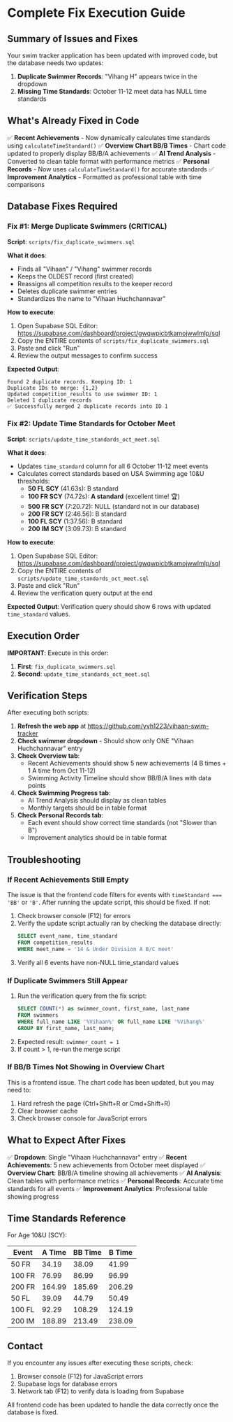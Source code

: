 # Complete Fix Execution Guide

## Summary of Issues and Fixes

Your swim tracker application has been updated with improved code, but the database needs two updates:

1. **Duplicate Swimmer Records**: "Vihang H" appears twice in the dropdown
2. **Missing Time Standards**: October 11-12 meet data has NULL time standards

## What's Already Fixed in Code

✅ **Recent Achievements** - Now dynamically calculates time standards using `calculateTimeStandard()`
✅ **Overview Chart BB/B Times** - Chart code updated to properly display BB/B/A achievements
✅ **AI Trend Analysis** - Converted to clean table format with performance metrics
✅ **Personal Records** - Now uses `calculateTimeStandard()` for accurate standards
✅ **Improvement Analytics** - Formatted as professional table with time comparisons

## Database Fixes Required

### Fix #1: Merge Duplicate Swimmers (CRITICAL)

**Script**: `scripts/fix_duplicate_swimmers.sql`

**What it does**:
- Finds all "Vihaan" / "Vihang" swimmer records
- Keeps the OLDEST record (first created)
- Reassigns all competition results to the keeper record
- Deletes duplicate swimmer entries
- Standardizes the name to "Vihaan Huchchannavar"

**How to execute**:
1. Open Supabase SQL Editor: https://supabase.com/dashboard/project/gwqwpicbtkamojwwlmlp/sql
2. Copy the ENTIRE contents of `scripts/fix_duplicate_swimmers.sql`
3. Paste and click "Run"
4. Review the output messages to confirm success

**Expected Output**:
```
Found 2 duplicate records. Keeping ID: 1
Duplicate IDs to merge: {1,2}
Updated competition_results to use swimmer ID: 1
Deleted 1 duplicate records
✅ Successfully merged 2 duplicate records into ID 1
```

### Fix #2: Update Time Standards for October Meet

**Script**: `scripts/update_time_standards_oct_meet.sql`

**What it does**:
- Updates `time_standard` column for all 6 October 11-12 meet events
- Calculates correct standards based on USA Swimming age 10&U thresholds:
  - **50 FL SCY** (41.63s): B standard
  - **100 FR SCY** (74.72s): **A standard** (excellent time! 🏆)
  - **500 FR SCY** (7:20.72): NULL (standard not in our database)
  - **200 FR SCY** (2:46.56): B standard
  - **100 FL SCY** (1:37.56): B standard
  - **200 IM SCY** (3:09.73): B standard

**How to execute**:
1. Open Supabase SQL Editor: https://supabase.com/dashboard/project/gwqwpicbtkamojwwlmlp/sql
2. Copy the ENTIRE contents of `scripts/update_time_standards_oct_meet.sql`
3. Paste and click "Run"
4. Review the verification query output at the end

**Expected Output**:
Verification query should show 6 rows with updated `time_standard` values.

## Execution Order

**IMPORTANT**: Execute in this order:

1. **First**: `fix_duplicate_swimmers.sql`
2. **Second**: `update_time_standards_oct_meet.sql`

## Verification Steps

After executing both scripts:

1. **Refresh the web app** at https://github.com/yvh1223/vihaan-swim-tracker
2. **Check swimmer dropdown** - Should show only ONE "Vihaan Huchchannavar" entry
3. **Check Overview tab**:
   - Recent Achievements should show 5 new achievements (4 B times + 1 A time from Oct 11-12)
   - Swimming Activity Timeline should show BB/B/A lines with data points
4. **Check Swimming Progress tab**:
   - AI Trend Analysis should display as clean tables
   - Monthly targets should be in table format
5. **Check Personal Records tab**:
   - Each event should show correct time standards (not "Slower than B")
   - Improvement analytics should be in table format

## Troubleshooting

### If Recent Achievements Still Empty

The issue is that the frontend code filters for events with `timeStandard === 'BB'` or `'B'`. After running the update script, this should be fixed. If not:

1. Check browser console (F12) for errors
2. Verify the update script actually ran by checking the database directly:
   ```sql
   SELECT event_name, time_standard
   FROM competition_results
   WHERE meet_name = '14 & Under Division A B/C meet'
   ```
3. Verify all 6 events have non-NULL time_standard values

### If Duplicate Swimmers Still Appear

1. Run the verification query from the fix script:
   ```sql
   SELECT COUNT(*) as swimmer_count, first_name, last_name
   FROM swimmers
   WHERE full_name LIKE '%Vihaan%' OR full_name LIKE '%Vihang%'
   GROUP BY first_name, last_name;
   ```
2. Expected result: `swimmer_count = 1`
3. If count > 1, re-run the merge script

### If BB/B Times Not Showing in Overview Chart

This is a frontend issue. The chart code has been updated, but you may need to:

1. Hard refresh the page (Ctrl+Shift+R or Cmd+Shift+R)
2. Clear browser cache
3. Check browser console for JavaScript errors

## What to Expect After Fixes

✅ **Dropdown**: Single "Vihaan Huchchannavar" entry
✅ **Recent Achievements**: 5 new achievements from October meet displayed
✅ **Overview Chart**: BB/B/A timeline showing all achievements
✅ **AI Analysis**: Clean tables with performance metrics
✅ **Personal Records**: Accurate time standards for all events
✅ **Improvement Analytics**: Professional table showing progress

## Time Standards Reference

For Age 10&U (SCY):

| Event | A Time | BB Time | B Time |
|-------|--------|---------|--------|
| 50 FR | 34.19 | 38.09 | 41.99 |
| 100 FR | 76.99 | 86.99 | 96.99 |
| 200 FR | 164.99 | 185.69 | 206.29 |
| 50 FL | 39.09 | 44.79 | 50.49 |
| 100 FL | 92.29 | 108.29 | 124.19 |
| 200 IM | 188.89 | 213.49 | 238.09 |

## Contact

If you encounter any issues after executing these scripts, check:
1. Browser console (F12) for JavaScript errors
2. Supabase logs for database errors
3. Network tab (F12) to verify data is loading from Supabase

All frontend code has been updated to handle the data correctly once the database is fixed.
